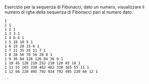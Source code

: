 Esercizio per la sequenza di Fibonacci, dato un numero, visualizzare il numero di rghe della sequenza di Fibonacci pari al numero dato.


```
1
1 1 
1 2 1 
1 3 3 1 
1 4 6 4 1 
1 5 10 10 5 1 
1 6 15 20 15 6 1 
1 7 21 35 35 21 7 1 
1 8 28 56 70 56 28 8 1 
1 9 36 84 126 126 84 36 9 1 
1 10 45 120 210 252 210 120 45 10 1 
1 11 55 165 330 462 462 330 165 55 11 1 
1 12 66 220 495 792 924 792 495 220 66 12 1 

``
